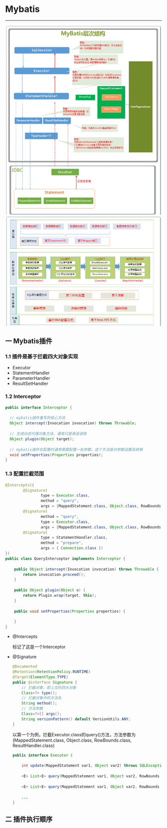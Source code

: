 # Mybatis
---
![mybatis层次结构](../../picture/mybatis/mybatis.png)
![mybatis层次结构](../../picture/mybatis/level.png)

## 一 Mybatis插件
### 1.1 插件是基于拦截四大对象实现
- Executor
- StatementHandler
- ParameterHandler
- ResultSetHandler 
### 1.2 Interceptor
```java
public interface Interceptor {

  // mybatis插件重写的核心方法
  Object intercept(Invocation invocation) throws Throwable;
  
  // 生成动态代理对象方法，通常只是串连调用
  Object plugin(Object target);
  
  // mybatis插件在配置时通常需要配置一些参数，这个方法是对参数设置及转换
  void setProperties(Properties properties);
}
```
### 1.3 配置拦截范围
```java
@Intercepts({
        @Signature(
                type = Executor.class,
                method = "query",
                args = {MappedStatement.class, Object.class, RowBounds.class, ResultHandler.class}),
        @Signature(
                method = "query",
                type = Executor.class,
                args = {MappedStatement.class, Object.class, RowBounds.class, ResultHandler.class, CacheKey.class, BoundSql.class}),
        @Signature(
                type = StatementHandler.class, 
                method = "prepare",
                args = { Connection.class })
})
public class QueryInterceptor implements Interceptor {
    
    public Object intercept(Invocation invocation) throws Throwable {
        return invocation.proceed();
    }

    public Object plugin(Object o) {
        return Plugin.wrap(target, this);
    }

    public void setProperties(Properties properties) {

    }
}
```
- @Intercepts 

    标记了这是一个Interceptor
- @Signature

    ```java
    @Documented
    @Retention(RetentionPolicy.RUNTIME)
    @Target(ElementType.TYPE)
    public @interface Signature {
        // 拦截对象，即上文的四大对象
        Class<?> type();
        // 拦截对象中的方法名
        String method();
        // 方法参数  
        Class<?>[] args();  
        String versionPattern() default VersionUtils.ANY;
    }
    ```
    以第一个为例，拦截Executor.class的query()方法，方法参数为(MappedStatement.class, Object.class, RowBounds.class, ResultHandler.class)
    ```java
    public interface Executor {
  
        int update(MappedStatement var1, Object var2) throws SQLException;
    
        <E> List<E> query(MappedStatement var1, Object var2, RowBounds var3, ResultHandler var4, CacheKey var5, BoundSql var6) throws SQLException;
    
        <E> List<E> query(MappedStatement var1, Object var2, RowBounds var3, ResultHandler var4) throws SQLException;
        
        ...
    }
    ```
## 二 插件执行顺序


